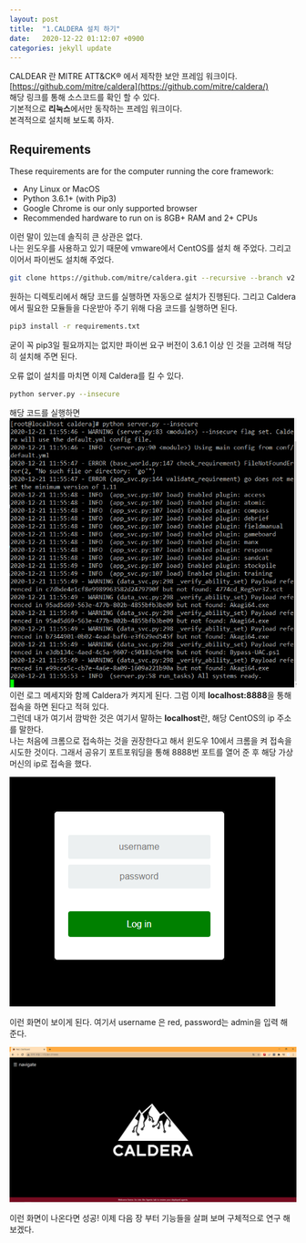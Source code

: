 ```yaml
---
layout: post
title:  "1.CALDERA 설치 하기"
date:   2020-12-22 01:12:07 +0900
categories: jekyll update
---
```


CALDEAR 란 MITRE ATT&CK® 에서 제작한 보안 프레임 워크이다.  
[https://github.com/mitre/caldera](https://github.com/mitre/caldera/)  
해당 링크를 통해 소스코드를 확인 할 수 있다.  
기본적으로 **리눅스**에서만 동작하는 프레임 워크이다.  
본격적으로 설치해 보도록 하자.  


## Requirements

These requirements are for the computer running the core framework:

* Any Linux or MacOS
* Python 3.6.1+ (with Pip3)
* Google Chrome is our only supported browser
* Recommended hardware to run on is 8GB+ RAM and 2+ CPUs

이런 말이 있는데 솔직히 큰 상관은 없다.  
나는 윈도우를 사용하고 있기 때문에 vmware에서 CentOS를 설치 해 주었다.
그리고 이어서 파이썬도 설치해 주었다.


```Bash
git clone https://github.com/mitre/caldera.git --recursive --branch v2.9.0
```

원하는 디렉토리에서 해당 코드를 실행하면 자동으로 설치가 진행된다.
그리고 Caldera에서 필요한 모듈들을 다운받아 주기 위해 다음 코드를 실행하면 된다.

```Bash
pip3 install -r requirements.txt
```

굳이 꼭 pip3일 필요까지는 없지만 파이썬 요구 버전이 3.6.1 이상 인 것을 고려해 적당히 설치해 주면 된다.

오류 없이 설치를 마치면 이제 Caldera를 킬 수 있다.

```Bash
python server.py --insecure
```

해당 코드를 실행하면
![서버 실행](/img/1.PNG)
이런 로그 메세지와 함께 Caldera가 켜지게 된다.
그럼 이제 **localhost:8888**을 통해 접속을 하면 된다고 적혀 있다.  
그런데 내가 여기서 깜박한 것은 여기서 말하는 **localhost**란, 해당 CentOS의 ip 주소를 말한다.   
나는 처음에 크롬으로 접속하는 것을 권장한다고 해서 윈도우 10에서 크롬을 켜 접속을 시도한 것이다.
그래서 공유기 포트포워딩을 통해 8888번 포트를 열어 준 후 해당 가상머신의 ip로 접속을 했다.

![로그인 화면](/img/2.PNG)

이런 화면이 보이게 된다.
여기서 username 은 red, password는 admin을 입력 해 준다.

![접속 화면](/img/3.PNG)

이런 화면이 나온다면 성공!
이제 다음 장 부터 기능들을 살펴 보며 구체적으로 연구 해 보겠다.
